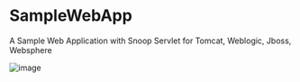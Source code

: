 # SampleWebApp
A Sample Web Application with Snoop Servlet for Tomcat, Weblogic, Jboss, Websphere

![image](https://user-images.githubusercontent.com/56911307/147383191-135b817c-a1df-4fe6-8fce-01218faf1d7f.png)


